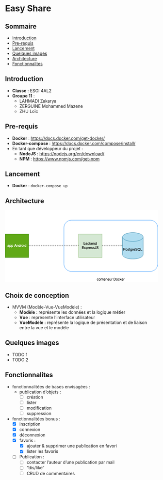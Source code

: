 # Easy Share

## Sommaire
- [Introduction](#introduction)
- [Pre-requis](#pre-requis)
- [Lancement](#lancement)
- [Quelques images](#quelques-images)
- [Architecture](#architecture)
- [Fonctionnalites](#fonctionnalites)

## Introduction
- **Classe** : ESGI 4AL2
- **Groupe 11** :
  - LAHMADI Zakarya
  - ZERGUINE Mohammed Mazene
  - ZHU Loïc

## Pre-requis
- **Docker** : https://docs.docker.com/get-docker/
- **Docker-compose** : https://docs.docker.com/compose/install/
- En tant que développeur du projet :
  - **NodeJS** : https://nodejs.org/en/download/
  - **NPM** : https://www.npmjs.com/get-npm

## Lancement
- **Docker** : `docker-compose up`

## Architecture
![android-architecture.drawio.png](docs/android-architecture.drawio.png)

## Choix de conception
- MVVM (Modèle-Vue-VueModèle) :
  - **Modèle** : représente les données et la logique métier
  - **Vue** : représente l’interface utilisateur
  - **VueModèle** : représente la logique de présentation et de liaison entre la vue et le modèle

## Quelques images
- TODO 1
- TODO 2

## Fonctionnalites
- fonctionnalitées de bases envisagées :
  - publication d’objets :
    - [ ] création
    - [ ] lister
    - [ ] modification
    - [ ] suppression
- fonctionnalitées bonus :
  - [x] inscription
  - [x] connexion
  - [x] déconnexion
  - [x] favoris :
    - [x] ajouter & supprimer une publication en favori
    - [x] lister les favoris
  - [ ] Publication :
    - [ ] contacter l’auteur d’une publication par mail
    - [ ] “dis/like”
    - [ ] CRUD de commentaires
